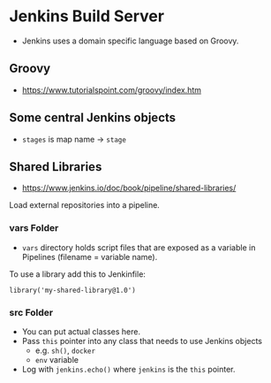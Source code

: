 # Jenkins Build Server

- Jenkins uses a domain specific language based on Groovy.

## Groovy
- https://www.tutorialspoint.com/groovy/index.htm

## Some central Jenkins objects
- `stages` is map name -> `stage`

## Shared Libraries
- https://www.jenkins.io/doc/book/pipeline/shared-libraries/

Load external repositories into a pipeline.

### vars Folder
- `vars` directory holds script files that are exposed as a variable in
Pipelines (filename = variable name).

To use a library add this to Jenkinfile:

    library('my-shared-library@1.0')

### src Folder
- You can put actual classes here.
- Pass `this` pointer into any class that needs to use Jenkins objects
  - e.g. `sh()`, `docker`
  - `env` variable
- Log with `jenkins.echo()` where `jenkins` is the `this` pointer.